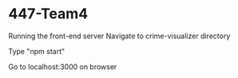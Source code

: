# 447-Team4

Running the front-end server
Navigate to crime-visualizer directory

Type "npm start"

Go to localhost:3000 on browser

